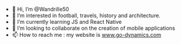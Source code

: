 - 👋 Hi, I’m @Wandrille50
- 👀 I’m interested in football, travels, history and architecture.
- 🌱 I’m currently learning JS and React Native
- 💞️ I’m looking to collaborate on the creation of mobile applications
- 📫 How to reach me : my website is www.go-dynamics.com

<!---
Wandrille50/Wandrille50 is a ✨ special ✨ repository because its `README.md` (this file) appears on your GitHub profile.
You can click the Preview link to take a look at your changes.
--->
